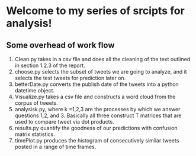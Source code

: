 # Welcome to my series of srcipts for analysis!

## Some overhead of work flow

1) Clean.py takes in a csv file and does all the cleaning of the text outlined in section 1.2.3 of the report.
2) choose.py selects the subset of tweets we are going to analyze, and it selects the test tweets for prediction later on.
3) betterDate.py converts the publish date of the tweets into a python datetime object.
4) Visualize.py takes a csv file and constructs a word cloud from the corpus of tweets.
5) analysisk.py, where k =1,2,3 are the processes by which we answer questions 1,2, and 3. Basically all three construct T matrices that are used to compare tweet via dot products.
6) results.py quantify the goodness of our predictions with confusion matrix statistics.
7) timePlot.py produces the histogram of consecutively similar tweets posted in a range of time frames.

